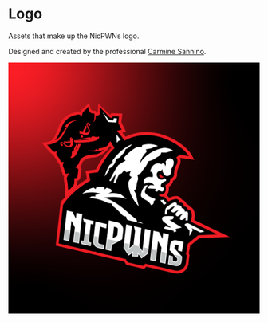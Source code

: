 # Logo

Assets that make up the NicPWNs logo.

Designed and created by the professional [Carmine Sannino](https://www.fiverr.com/carminesannino).

![NicPWNs Logo](Final/Logo%20Text.png)
